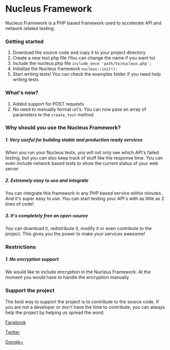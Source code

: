 # Nucleus Framework
Nucleus Framework is a PHP based framework used to accelerate API and network related testing.

### Getting started
1. Download the source code and copy it to your project directory
2. Create a new test.php file (You can change the name if you want to)
3. Include the nucleus.php file `include_once 'path/to/nucleus.php';`
4. Initialize the Nucleus framework `nucleus::init();`
5. Start writing tests! You can check the examples folder if you need help writing tests

### What's new?
1. Added support for POST requests
2. No need to manually format url's. You can now pass an array of parameters to the `create_test` method

### Why should you use the Nucleus Framework?
##### 1. Very useful for building stable and production ready services
When you run your Nucleus tests, you will not only see which API's failed testing, but you can also keep track of stuff like the response time. You can even include network based tests to show the current status of your web server

##### 2. Extremely easy to use and integrate
You can integrate this framework in any PHP based service within minutes. And it's super easy to use. You can start testing your API's with as little as 2 lines of code!

##### 3. It's completely free an open-source
You can download it, redistribute it, modify it or even contribute to the project. This gives you the power to make your services awesome!

### Restrictions
##### 1. No encryption support
We would like to include encryption in the Nucleus Framework. At the moment you would have to handle the encryption manually

### Support the project
The best way to support the project is to contribute to the source code. If you are not a developer or don't have the time to contribute, you can always help the project by helping us spread the word:

[Facebook](https://www.facebook.com/PocketAppsSoftware)

[Twitter](https://twitter.com/MyPocketApps)

[Google+](https://plus.google.com/+PocketappsZaSoftware)

